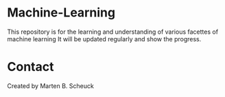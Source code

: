 # Machine-Learning
This repository is for the learning and understanding of various facettes of machine learning
It will be updated regularly and show the progress.

# Contact
Created by Marten B. Scheuck
